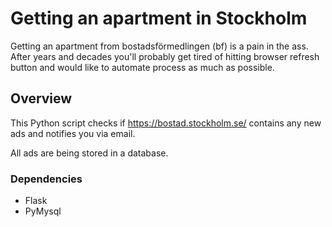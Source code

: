 # Getting an apartment in Stockholm

Getting an apartment from bostadsförmedlingen (bf) is a pain in the ass. After years and decades you'll probably get tired of hitting browser refresh button and would like to automate process as much as possible.

## Overview

This Python script checks if https://bostad.stockholm.se/ contains any new ads and notifies you via email.


All ads are being stored in a database.

### Dependencies

* Flask
* PyMysql

